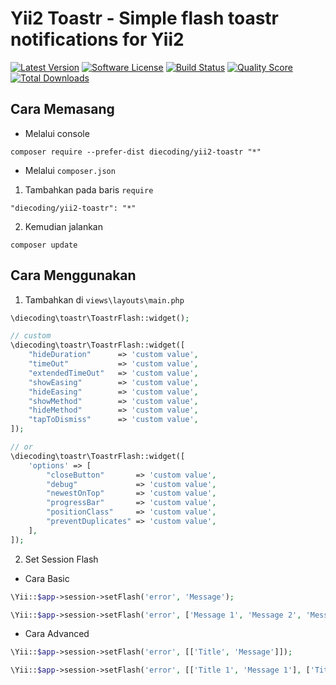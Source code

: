 # Yii2 Toastr - Simple flash toastr notifications for Yii2

[![Latest Version](https://img.shields.io/github/release/die-coding/yii2-toastr.svg?style=flat-square)](https://github.com/die-coding/yii2-toastr/releases)
[![Software License](https://img.shields.io/badge/license-BSD-brightgreen.svg?style=flat-square)](LICENSE.md)
[![Build Status](https://img.shields.io/travis/die-coding/yii2-toastr/master.svg?style=flat-square)](https://travis-ci.org/die-coding/yii2-toastr)
[![Quality Score](https://img.shields.io/scrutinizer/g/die-coding/yii2-toastr.svg?style=flat-square)](https://scrutinizer-ci.com/g/die-coding/yii2-toastr)
[![Total Downloads](https://img.shields.io/packagist/dt/diecoding/yii2-toastr.svg?style=flat-square)](https://packagist.org/packages/diecoding/yii2-toastr)

## Cara Memasang

* Melalui console

```
composer require --prefer-dist diecoding/yii2-toastr "*"
```

* Melalui `composer.json`

1. Tambahkan pada baris `require`

```
"diecoding/yii2-toastr": "*"
```

2. Kemudian jalankan

```
composer update
```


## Cara Menggunakan

1. Tambahkan di `views\layouts\main.php`

```php
\diecoding\toastr\ToastrFlash::widget();

// custom
\diecoding\toastr\ToastrFlash::widget([
    "hideDuration"      => 'custom value',
    "timeOut"           => 'custom value',
    "extendedTimeOut"   => 'custom value',
    "showEasing"        => 'custom value',
    "hideEasing"        => 'custom value',
    "showMethod"        => 'custom value',
    "hideMethod"        => 'custom value',
    "tapToDismiss"      => 'custom value',
]);

// or
\diecoding\toastr\ToastrFlash::widget([
    'options' => [
        "closeButton"       => 'custom value',
        "debug"             => 'custom value',
        "newestOnTop"       => 'custom value',
        "progressBar"       => 'custom value',
        "positionClass"     => 'custom value',
        "preventDuplicates" => 'custom value',
    ],
]);
```

2. Set Session Flash
  * Cara Basic

```php
\Yii::$app->session->setFlash('error', 'Message');

\Yii::$app->session->setFlash('error', ['Message 1', 'Message 2', 'Message 3']);
```

  * Cara Advanced

```php
\Yii::$app->session->setFlash('error', [['Title', 'Message']]);

\Yii::$app->session->setFlash('error', [['Title 1', 'Message 1'], ['Title 2', 'Message 2'], ['Title 3', 'Message 3']]);
```
